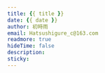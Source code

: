 ```yaml
---
title: {{ title }}
date: {{ date }}
author: 初時雨
email: Hatsushigure_c@163.com
readmore: true
hideTime: false
description: 
sticky: 
---
```

